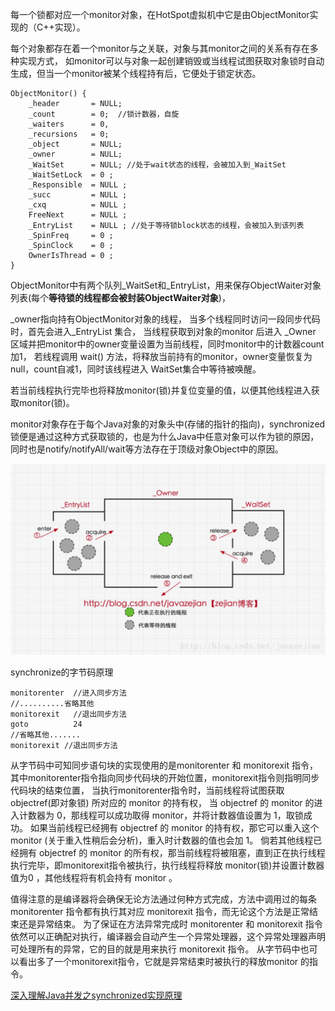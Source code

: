 每一个锁都对应一个monitor对象，在HotSpot虚拟机中它是由ObjectMonitor实现的（C++实现）。

每个对象都存在着一个monitor与之关联，对象与其monitor之间的关系有存在多种实现方式，
如monitor可以与对象一起创建销毁或当线程试图获取对象锁时自动生成，但当一个monitor被某个线程持有后，它便处于锁定状态。
```
ObjectMonitor() {
    _header       = NULL;
    _count        = 0;  //锁计数器，自旋
    _waiters      = 0,
    _recursions   = 0;
    _object       = NULL;
    _owner        = NULL;
    _WaitSet      = NULL; //处于wait状态的线程，会被加入到_WaitSet
    _WaitSetLock  = 0 ;
    _Responsible  = NULL ;
    _succ         = NULL ;
    _cxq          = NULL ;
    FreeNext      = NULL ;
    _EntryList    = NULL ; //处于等待锁block状态的线程，会被加入到该列表
    _SpinFreq     = 0 ;
    _SpinClock    = 0 ;
    OwnerIsThread = 0 ;
}
```
  
ObjectMonitor中有两个队列_WaitSet和_EntryList，用来保存ObjectWaiter对象列表(每个**等待锁的线程都会被封装ObjectWaiter对象**)，

_owner指向持有ObjectMonitor对象的线程，
当多个线程同时访问一段同步代码时，首先会进入_EntryList 集合，
当线程获取到对象的monitor 后进入 _Owner 区域并把monitor中的owner变量设置为当前线程，同时monitor中的计数器count加1，
若线程调用 wait() 方法，将释放当前持有的monitor，owner变量恢复为null，count自减1，同时该线程进入 WaitSet集合中等待被唤醒。

若当前线程执行完毕也将释放monitor(锁)并复位变量的值，以便其他线程进入获取monitor(锁)。   

monitor对象存在于每个Java对象的对象头中(存储的指针的指向)，synchronized锁便是通过这种方式获取锁的，也是为什么Java中任意对象可以作为锁的原因，同时也是notify/notifyAll/wait等方法存在于顶级对象Object中的原因。

![synchronize的流程](res/1721574146244_.pic_hd.jpg)

synchronize的字节码原理
```
monitorenter  //进入同步方法
//..........省略其他  
monitorexit   //退出同步方法
goto          24
//省略其他.......
monitorexit //退出同步方法
```
从字节码中可知同步语句块的实现使用的是monitorenter 和 monitorexit 指令，
其中monitorenter指令指向同步代码块的开始位置，monitorexit指令则指明同步代码块的结束位置，
当执行monitorenter指令时，当前线程将试图获取 objectref(即对象锁) 所对应的 monitor 的持有权，
当 objectref 的 monitor 的进入计数器为 0，那线程可以成功取得 monitor，并将计数器值设置为 1，取锁成功。
如果当前线程已经拥有 objectref 的 monitor 的持有权，那它可以重入这个 monitor (关于重入性稍后会分析)，重入时计数器的值也会加 1。
倘若其他线程已经拥有 objectref 的 monitor 的所有权，那当前线程将被阻塞，直到正在执行线程执行完毕，即monitorexit指令被执行，执行线程将释放 monitor(锁)并设置计数器值为0 ，其他线程将有机会持有 monitor 。

值得注意的是编译器将会确保无论方法通过何种方式完成，方法中调用过的每条 monitorenter 指令都有执行其对应 monitorexit 指令，而无论这个方法是正常结束还是异常结束。
为了保证在方法异常完成时 monitorenter 和 monitorexit 指令依然可以正确配对执行，编译器会自动产生一个异常处理器，这个异常处理器声明可处理所有的异常，它的目的就是用来执行 monitorexit 指令。
从字节码中也可以看出多了一个monitorexit指令，它就是异常结束时被执行的释放monitor 的指令。

[深入理解Java并发之synchronized实现原理](https://blog.csdn.net/javazejian/article/details/72828483)